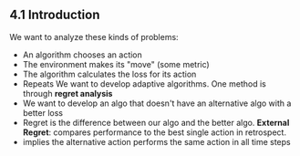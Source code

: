 ## 4.1 Introduction
We want to analyze these kinds of problems:
- An algorithm chooses an action
- The environment makes its "move" (some metric)
- The algorithm calculates the loss for its action
- Repeats
We want to develop adaptive algorithms.
One method is through **regret analysis**
- We want to develop an algo that doesn't have an alternative algo with a better loss
- Regret is the difference between our algo and the better algo.
**External Regret**: compares performance to the best single action in retrospect.
- implies the alternative action performs the same action in all time steps
